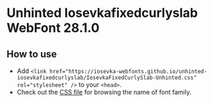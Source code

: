 # Unhinted Iosevkafixedcurlyslab WebFont 28.1.0

## How to use

- Add `<link href="https://iosevka-webfonts.github.io/unhinted-iosevkafixedcurlyslab/IosevkaFixedCurlySlab-Unhinted.css" rel="stylesheet" />` to your `<head>`.
- Check out the [CSS file](./IosevkaFixedCurlySlab-Unhinted.css) for browsing the name of font family.

